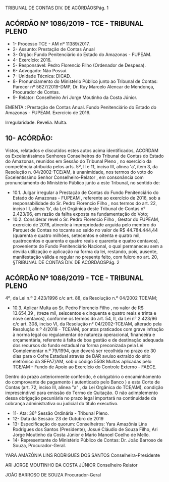 TRIBUNAL DE CONTAS DIV. DE ACÓRDÃOSPág. 1

## ACÓRDÃO Nº 1086/2019 - TCE - TRIBUNAL PLENO

- 1- Processo TCE - AM nº 11389/2017.
- 2- Assunto: Prestação de Contas Anual
- 3- Órgão: Fundo Penitenciário do Estado do Amazonas - FUPEAM.
- 4- Exercício: 2016.
- 5- Responsável: Pedro Florencio Filho (Ordenador de Despesa).
- 6- Advogado: Não Possui.
- 7- Unidade Técnica: DICAD.
- 8- Pronunciamento  do  Ministério  Público  junto  ao  Tribunal  de  Contas: Parecer  nº 5627/2019-DMP, Dr. Ruy Marcelo Alencar de Mendonça, Procurador de Contas.
- 9- Relator: Conselheiro Ari Jorge Moutinho da Costa Júnior.

EMENTA : Prestação de Contas Anual. Fundo Penitenciário  do  Estado  do  Amazonas  -  FUPEAM. Exercício de 2016.

Irregularidade. Revelia. Multa.

## 10-  ACÓRDÃO:

Vistos, relatados e discutidos estes autos acima identificados, ACORDAM os Excelentíssimos Senhores Conselheiros do Tribunal de Contas do Estado do Amazonas, reunidos em Sessão do Tribunal Pleno , no exercício da competência atribuída pelos arts. 5º, II e 11, inciso III, alínea 'a', item 3, da Resolução n. 04/2002-TCE/AM, à unanimidade, nos termos do voto do Excelentíssimo Senhor Conselheiro-Relator , em consonância com pronunciamento do Ministério Público junto a este Tribunal, no sentido de:

- 10.1. Julgar irregular a Prestação de Contas do Fundo Penitenciário do Estado do Amazonas - FUPEAM , referente ao exercício de 2016, sob a responsabilidade do Sr. Pedro Florencio Filho ,  nos termos do art. 22, inciso III, alínea 'b', da Lei Orgânica deste Tribunal de Contas n° 2.423/96, em razão da falha exposta na fundamentação do Voto;
- 10.2. Considerar revel o Sr. Pedro Florencio Filho , Gestor do FUPEAM, exercício de 2016, atinente à impropriedade arguida pelo membro do Parquet de Contas no tocante ao saldo no valor de R$ 44.784.444,44 (quarenta e quatro milhões, setecentos  e oitenta e quatro mil, quatrocentos e quarenta e quatro reais e quarenta e quatro centavos), proveniente do Fundo Penitenciário Nacional, o qual permaneceu sem a devida utilização e aplicação na forma da lei, restando, pois, ausente, manifestação válida e regular no presente feito, com fulcro no art. 20, §TRIBUNAL DE CONTAS DIV. DE ACÓRDÃOSPág. 2

## ACÓRDÃO Nº 1086/2019 - TCE - TRIBUNAL PLENO

4º,  da  Lei  n.º  2.423/1996  c/c  art.  88,  da  Resolução  n.º  04/2002  TCE/AM;

- 10.3. Aplicar Multa ao Sr. Pedro Florencio Filho , no valor de R$ 13.654,39 , (treze  mil,  seiscentos  e  cinquenta  e  quatro  reais  e  trinta  e  nove centavos), conforme os termos do art. 54, II, da Lei n° 2.423/96 c/c art. 308,  inciso  VI,  da  Resolução  n°  04/2002-TCE/AM,  alterado  pela Resolução  n.º  4/2018  -  TCE/AM,  por  atos  praticados  com  grave infração  à  norma  legal  ou  regulamentar  de  natureza  operacional, financeira  e  orçamentária, referente  à  falta  de  boa  gestão  e  de destinação  adequada  dos  recursos  do  fundo  estadual  na  forma preconizada  pela  Lei  Complementar  n.º  79/1994,  que  deverá  ser recolhida no prazo de 30 dias para o Cofre Estadual através de DAR avulso extraído do sítio eletrônico da SEFAZ/AM, sob o código 5508 Multas  aplicadas  pelo  TCE/AM  -  Fundo  de  Apoio  ao  Exercício  do Controle Externo - FAECE.

Dentro do prazo anteriormente conferido, é obrigatório o encaminhamento  do  comprovante  de  pagamento  ( autenticado  pelo Banco )  a  esta  Corte  de Contas (art. 72, inciso III, alínea "a" , da Lei Orgânica do TCE/AM), condição imprescindível para emissão do Termo de Quitação. O não adimplemento dessa obrigação pecuniária no prazo legal importará na continuidade da cobrança administrativa ou judicial do título executivo.

- 11-  Ata: 36ª Sessão Ordinária - Tribunal Pleno.
- 12-  Data da Sessão: 23 de Outubro de 2019
- 13-  Especificação do quorum: Conselheiros: Yara Amazônia Lins Rodrigues dos Santos (Presidente), Josué Cláudio de Souza Filho, Ari Jorge Moutinho da Costa Júnior e Mario Manoel Coelho de Mello.
- 14-  Representante  do  Ministério  Público  de  Contas: Dr. João  Barroso  de  Souza, Procurador-Geral.

YARA AMAZÔNIA LINS RODRIGUES DOS SANTOS Conselheira-Presidente

ARI JORGE MOUTINHO DA COSTA JÚNIOR Conselheiro Relator

JOÃO BARROSO DE SOUZA Procurador-Geral
